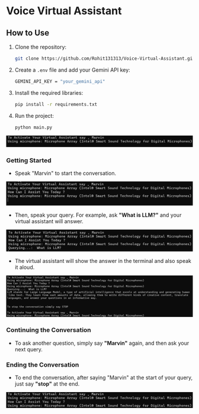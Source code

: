# Voice Virtual Assistant

## How to Use

1. Clone the repository:
   ```bash
   git clone https://github.com/Rohit131313/Voice-Virtual-Assistant.git
   ```

2. Create a `.env` file and add your Gemini API key:
   ```bash
   GEMINI_API_KEY = "your_gemini_api"
   ```

3. Install the required libraries:
   ```bash
   pip install -r requirements.txt
   ```

4. Run the project:
   ```bash
   python main.py
   ```

![img.png](Images/img.png)

### Getting Started

- Speak "Marvin" to start the conversation.

![img_1.png](Images/img_1.png)

- Then, speak your query. For example, ask **"What is LLM?"** and your virtual assistant will answer.

![img_2.png](Images/img_2.png)

- The virtual assistant will show the answer in the terminal and also speak it aloud.

![img_3.png](Images/img_3.png)

### Continuing the Conversation

- To ask another question, simply say **"Marvin"** again, and then ask your next query.

### Ending the Conversation

- To end the conversation, after saying "Marvin" at the start of your query, just say **"stop"** at the end.

![img_4.png](Images/img_4.png)

